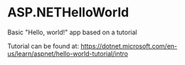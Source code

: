 # ASP.NETHelloWorld
Basic "Hello, world!" app based on a tutorial

Tutorial can be found at: https://dotnet.microsoft.com/en-us/learn/aspnet/hello-world-tutorial/intro

